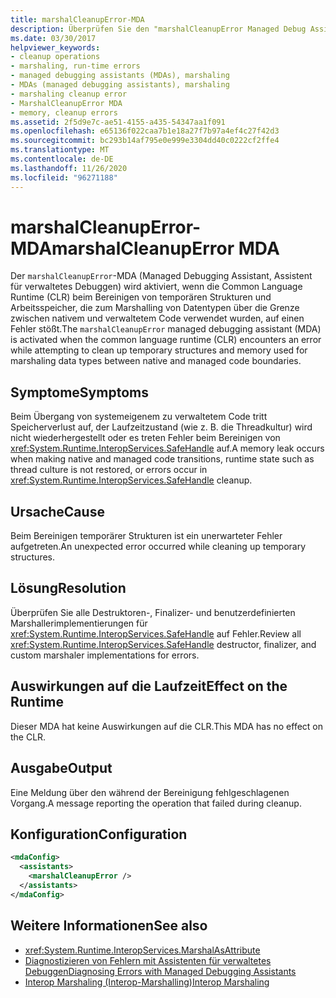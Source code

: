 ```yaml
---
title: marshalCleanupError-MDA
description: Überprüfen Sie den "marshalCleanupError Managed Debug Assistant" (MDA), der aufgerufen wird, weil ein unerwarteter Fehler beim Bereinigen von temporären Strukturen aufgetreten ist.
ms.date: 03/30/2017
helpviewer_keywords:
- cleanup operations
- marshaling, run-time errors
- managed debugging assistants (MDAs), marshaling
- MDAs (managed debugging assistants), marshaling
- marshaling cleanup error
- MarshalCleanupError MDA
- memory, cleanup errors
ms.assetid: 2f5d9e7c-ae51-4155-a435-54347aa1f091
ms.openlocfilehash: e65136f022caa7b1e18a27f7b97a4ef4c27f42d3
ms.sourcegitcommit: bc293b14af795e0e999e3304dd40c0222cf2ffe4
ms.translationtype: MT
ms.contentlocale: de-DE
ms.lasthandoff: 11/26/2020
ms.locfileid: "96271188"
---
```

# <a name="marshalcleanuperror-mda"></a><span data-ttu-id="d05d3-103">marshalCleanupError-MDA</span><span class="sxs-lookup"><span data-stu-id="d05d3-103">marshalCleanupError MDA</span></span>

<span data-ttu-id="d05d3-104">Der `marshalCleanupError`-MDA (Managed Debugging Assistant, Assistent für verwaltetes Debuggen) wird aktiviert, wenn die Common Language Runtime (CLR) beim Bereinigen von temporären Strukturen und Arbeitsspeicher, die zum Marshalling von Datentypen über die Grenze zwischen nativem und verwaltetem Code verwendet wurden, auf einen Fehler stößt.</span><span class="sxs-lookup"><span data-stu-id="d05d3-104">The `marshalCleanupError` managed debugging assistant (MDA) is activated when the common language runtime (CLR) encounters an error while attempting to clean up temporary structures and memory used for marshaling data types between native and managed code boundaries.</span></span>  
  
## <a name="symptoms"></a><span data-ttu-id="d05d3-105">Symptome</span><span class="sxs-lookup"><span data-stu-id="d05d3-105">Symptoms</span></span>  

 <span data-ttu-id="d05d3-106">Beim Übergang von systemeigenem zu verwaltetem Code tritt Speicherverlust auf, der Laufzeitzustand (wie z. B. die Threadkultur) wird nicht wiederhergestellt oder es treten Fehler beim Bereinigen von <xref:System.Runtime.InteropServices.SafeHandle> auf.</span><span class="sxs-lookup"><span data-stu-id="d05d3-106">A memory leak occurs when making native and managed code transitions, runtime state such as thread culture is not restored, or errors occur in <xref:System.Runtime.InteropServices.SafeHandle> cleanup.</span></span>  
  
## <a name="cause"></a><span data-ttu-id="d05d3-107">Ursache</span><span class="sxs-lookup"><span data-stu-id="d05d3-107">Cause</span></span>  

 <span data-ttu-id="d05d3-108">Beim Bereinigen temporärer Strukturen ist ein unerwarteter Fehler aufgetreten.</span><span class="sxs-lookup"><span data-stu-id="d05d3-108">An unexpected error occurred while cleaning up temporary structures.</span></span>  
  
## <a name="resolution"></a><span data-ttu-id="d05d3-109">Lösung</span><span class="sxs-lookup"><span data-stu-id="d05d3-109">Resolution</span></span>  

 <span data-ttu-id="d05d3-110">Überprüfen Sie alle Destruktoren-, Finalizer- und benutzerdefinierten Marshallerimplementierungen für <xref:System.Runtime.InteropServices.SafeHandle> auf Fehler.</span><span class="sxs-lookup"><span data-stu-id="d05d3-110">Review all <xref:System.Runtime.InteropServices.SafeHandle> destructor, finalizer, and custom marshaler implementations for errors.</span></span>  
  
## <a name="effect-on-the-runtime"></a><span data-ttu-id="d05d3-111">Auswirkungen auf die Laufzeit</span><span class="sxs-lookup"><span data-stu-id="d05d3-111">Effect on the Runtime</span></span>  

 <span data-ttu-id="d05d3-112">Dieser MDA hat keine Auswirkungen auf die CLR.</span><span class="sxs-lookup"><span data-stu-id="d05d3-112">This MDA has no effect on the CLR.</span></span>  
  
## <a name="output"></a><span data-ttu-id="d05d3-113">Ausgabe</span><span class="sxs-lookup"><span data-stu-id="d05d3-113">Output</span></span>  

 <span data-ttu-id="d05d3-114">Eine Meldung über den während der Bereinigung fehlgeschlagenen Vorgang.</span><span class="sxs-lookup"><span data-stu-id="d05d3-114">A message reporting the operation that failed during cleanup.</span></span>  
  
## <a name="configuration"></a><span data-ttu-id="d05d3-115">Konfiguration</span><span class="sxs-lookup"><span data-stu-id="d05d3-115">Configuration</span></span>  
  
```xml  
<mdaConfig>  
  <assistants>  
    <marshalCleanupError />  
  </assistants>  
</mdaConfig>  
```  
  
## <a name="see-also"></a><span data-ttu-id="d05d3-116">Weitere Informationen</span><span class="sxs-lookup"><span data-stu-id="d05d3-116">See also</span></span>

- <xref:System.Runtime.InteropServices.MarshalAsAttribute>
- [<span data-ttu-id="d05d3-117">Diagnostizieren von Fehlern mit Assistenten für verwaltetes Debuggen</span><span class="sxs-lookup"><span data-stu-id="d05d3-117">Diagnosing Errors with Managed Debugging Assistants</span></span>](diagnosing-errors-with-managed-debugging-assistants.md)
- [<span data-ttu-id="d05d3-118">Interop Marshaling (Interop-Marshalling)</span><span class="sxs-lookup"><span data-stu-id="d05d3-118">Interop Marshaling</span></span>](../interop/interop-marshaling.md)
